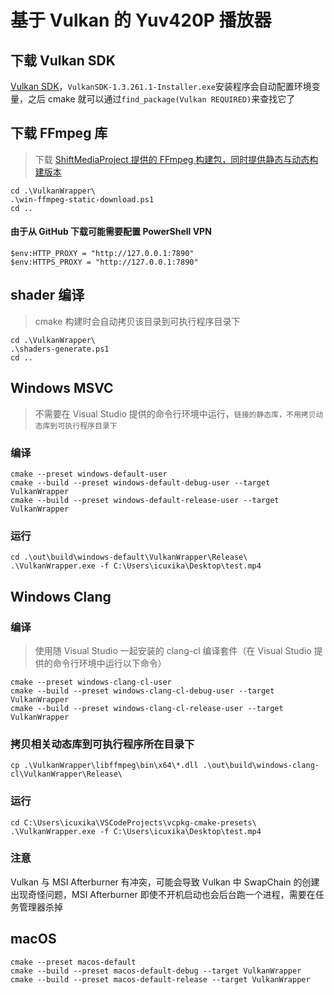 # 基于 Vulkan 的 Yuv420P 播放器

## 下载 Vulkan SDK

[Vulkan SDK](https://vulkan.lunarg.com/sdk/home#windows)，`VulkanSDK-1.3.261.1-Installer.exe`安装程序会自动配置环境变量，之后 cmake 就可以通过`find_package(Vulkan REQUIRED)`来查找它了

## 下载 FFmpeg 库

> 下载 [ShiftMediaProject 提供的 FFmpeg 构建包，同时提供静态与动态构建版本](https://github.com/ShiftMediaProject/FFmpeg/releases)

```
cd .\VulkanWrapper\
.\win-ffmpeg-static-download.ps1
cd ..
```

#### 由于从 GitHub 下载可能需要配置 PowerShell VPN

```
$env:HTTP_PROXY = "http://127.0.0.1:7890"
$env:HTTPS_PROXY = "http://127.0.0.1:7890"
```

## shader 编译

> cmake 构建时会自动拷贝该目录到可执行程序目录下

```
cd .\VulkanWrapper\
.\shaders-generate.ps1
cd ..
```

## Windows MSVC

> 不需要在 Visual Studio 提供的命令行环境中运行，`链接的静态库，不用拷贝动态库到可执行程序目录下`

### 编译

```
cmake --preset windows-default-user
cmake --build --preset windows-default-debug-user --target VulkanWrapper
cmake --build --preset windows-default-release-user --target VulkanWrapper
```

### 运行

```
cd .\out\build\windows-default\VulkanWrapper\Release\
.\VulkanWrapper.exe -f C:\Users\icuxika\Desktop\test.mp4
```

## Windows Clang

### 编译

> 使用随 Visual Studio 一起安装的 clang-cl 编译套件（在 Visual Studio 提供的命令行环境中运行以下命令）

```
cmake --preset windows-clang-cl-user
cmake --build --preset windows-clang-cl-debug-user --target VulkanWrapper
cmake --build --preset windows-clang-cl-release-user --target VulkanWrapper
```

### 拷贝相关动态库到可执行程序所在目录下

```
cp .\VulkanWrapper\libffmpeg\bin\x64\*.dll .\out\build\windows-clang-cl\VulkanWrapper\Release\
```

### 运行

```
cd C:\Users\icuxika\VSCodeProjects\vcpkg-cmake-presets\
.\VulkanWrapper.exe -f C:\Users\icuxika\Desktop\test.mp4
```

### 注意

Vulkan 与 MSI Afterburner 有冲突，可能会导致 Vulkan 中 SwapChain 的创建出现奇怪问题，MSI Afterburner 即使不开机启动也会后台跑一个进程，需要在任务管理器杀掉

## macOS

```
cmake --preset macos-default
cmake --build --preset macos-default-debug --target VulkanWrapper
cmake --build --preset macos-default-release --target VulkanWrapper
```
